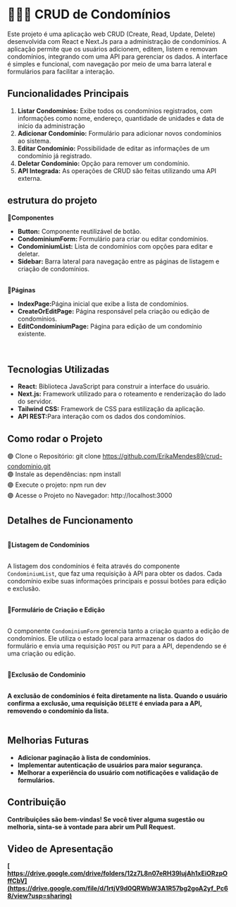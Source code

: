# 👩🏾‍💻 CRUD de Condomínios 
<p>Este projeto é uma aplicação web CRUD (Create, Read, Update, Delete) desenvolvida com React e Next.Js para a administração de condomínios. A aplicação permite que os usuários adicionem, editem, listem e removam condomínios, integrando com uma API para gerenciar os dados. A interface é simples e funcional, com navegação por meio de uma barra lateral e formulários para facilitar a interação.</p>

## Funcionalidades Principais
<ol>
  <li><b>Listar Condomínios:</b> Exibe todos os condomínios registrados, com informações como nome, endereço, quantidade de unidades e data de início da administração</li>
 <li><b>Adicionar Condomínio:</b> Formulário para adicionar novos condomínios ao sistema.</li> 
  <li><b>Editar Condomínio:</b> Possibilidade de editar as informações de um condomínio já registrado.</li>
  <li><b>Deletar Condomínio:</b> Opção para remover um condomínio.</li>
  <li><b>API Integrada:</b> As operações de CRUD são feitas utilizando uma API externa.</li>
</ol>

##  estrutura do projeto
📌<b>Componentes</b>
<ul>
  <li><b>Button:</b> Componente reutilizável de botão.</li>
  <li><b>CondominiumForm:</b> Formulário para criar ou editar condomínios.</li>
  <li><b>CondominiumList:</b> Lista de condomínios com opções para editar e deletar.</li>
  <li><b>Sidebar:</b> Barra lateral para navegação entre as páginas de listagem e criação de condomínios.</li>
</ul>
<br>
📌<b>Páginas</b>
<ul>
  <li><b>IndexPage:</b>Página inicial que exibe a lista de condomínios.</li>
  <li><b>CreateOrEditPage:</b> Página responsável pela criação ou edição de condomínios.</li>
  <li><b>EditCondominiumPage:</b> Página para edição de um condomínio existente.</li>
</ul>
<br>

## Tecnologias Utilizadas
<ul>
  <li><b>React:</b> Biblioteca JavaScript para construir a interface do usuário.</li>
  <li><b>Next.js:</b> Framework utilizado para o roteamento e renderização do lado do servidor.</li>
  <li><b>Tailwind CSS:</b> Framework de CSS para estilização da aplicação.</li>
  <li><b>API REST:</b>Para interação com os dados dos condomínios.</li>
</ul>

## Como rodar o Projeto
🟣 Clone o Repositório: git clone https://github.com/ErikaMendes89/crud-condominio.git<br>
🟣 Instale as dependências: npm install <br>
🟣 Execute o projeto: npm run dev <br>
🟣 Acesse o Projeto no Navegador: http://localhost:3000<br>

## Detalhes de Funcionamento
<br>
📌<b>Listagem de Condomínios</b><br><br>

A listagem dos condomínios é feita através do componente `CondominiumList`, que faz uma requisição à API para obter os dados. Cada condomínio exibe suas informações principais e possui botões para edição e exclusão.<br><br>

📌<b>Formulário de Criação e Edição</b><br><br>

O componente `CondominiumForm` gerencia tanto a criação quanto a edição de condomínios. Ele utiliza o estado local para armazenar os dados do formulário e envia uma requisição `POST` ou `PUT` para a API, dependendo se é uma criação ou edição.<br><br>

📌<b>Exclusão de Condomínio<b><br><br>

A exclusão de condomínios é feita diretamente na lista. Quando o usuário confirma a exclusão, uma requisição `DELETE` é enviada para a API, removendo o condomínio da lista.<br><br>

## Melhorias Futuras
<ul>
  <li>Adicionar paginação à lista de condomínios.</li>
  <li>Implementar autenticação de usuários para maior segurança.</li>
  <li>Melhorar a experiência do usuário com notificações e validação de formulários.</li>
</ul>

## Contribuição

Contribuições são bem-vindas! Se você tiver alguma sugestão ou melhoria, sinta-se à vontade para abrir um Pull Request.

## Video de Apresentação
[
https://drive.google.com/drive/folders/12z7L8n07eRH39lujAh1xEiORzpOffCbV](https://drive.google.com/file/d/1rtjV9d0QRWbW3A1R57bg2goA2yf_Pc68/view?usp=sharing)








